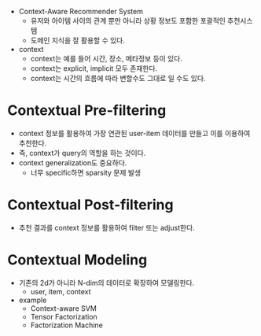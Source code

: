 - Context-Aware Recommender System
  - 유저와 아이템 사이의 관계 뿐만 아니라 상황 정보도 포함한 포괄적인 추천시스템
  - 도메인 지식을 잘 활용할 수 있다.
- context
  - context는 예를 들어 시간, 장소, 메타정보 등이 있다.
  - context는 explicit, implicit 모두 존재한다.
  - context는 시간의 흐름에 따라 변할수도 그대로 일 수도 있다.

# Contextual Pre-filtering

- context 정보를 활용하여 가장 연관된 user-item 데이터를 만들고 이를 이용하여 추천한다.
- 즉, context가 query의 역할을 하는 것이다.
- context generalization도 중요하다.
  - 너무 specific하면 sparsity 문제 발생

# Contextual Post-filtering

- 추천 결과를 context 정보를 활용하여 filter 또는 adjust한다.

# Contextual Modeling

- 기존의 2d가 아니라 N-dim의 데이터로 확장하여 모델링한다.
  - user, item, context
- example
  - Context-aware SVM
  - Tensor Factorization
  - Factorization Machine
